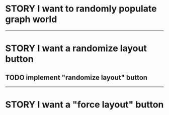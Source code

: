 # STORY I want to randomly populate graph world

---

# STORY I want a randomize layout button

## TODO implement "randomize layout" button

---

# STORY I want a "force layout" button
